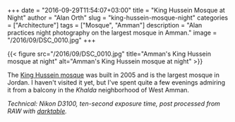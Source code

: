 +++
date = "2016-09-29T11:54:07+03:00"
title = "King Hussein Mosque at Night"
author = "Alan Orth"
slug = "king-hussein-mosque-night"
categories = ["Architecture"]
tags = ["Mosque", "Amman"]
description = "Alan practices night photography on the largest mosque in Amman."
image = "/2016/09/DSC_0010.jpg"
+++

{{< figure src="/2016/09/DSC_0010.jpg" title="Amman's King Hussein mosque at night" alt="Amman's King Hussein mosque at night" >}}

The [King Hussein mosque](https://en.wikipedia.org/wiki/King_Hussein_Mosque) was built in 2005 and is the largest mosque in Jordan. I haven't visited it yet, but I've spent quite a few evenings admiring it from a balcony in the *Khalda* neighborhood of West Amman.

<!--more-->

*Technical: Nikon D3100, ten-second exposure time, post processed from RAW with [darktable](https://www.darktable.org/).*
